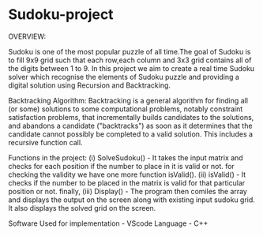 # Sudoku-project

OVERVIEW:

Sudoku is one of the most popular puzzle of all time.The goal of Sudoku is to fill 9x9 grid such that each row,each column and 3x3 grid contains all of the digits 		between 1 to 9. In this project we aim to create a real time Sudoku solver which recognise the elements of Sudoku puzzle and providing a digital solution using 		Recursion and Backtracking.


Backtracking Algorithm:
Backtracking is a general algorithm for finding all (or some) solutions to some computational problems, notably constraint satisfaction problems, that incrementally builds candidates to the solutions, and abandons a candidate ("backtracks") as soon as it determines that the candidate cannot possibly be completed to a valid solution. This includes a recursive function call.

Functions in the project:
		(i) SolveSudoku() -	It takes the input matrix and checks for each position if the number to place in it is valid or not. for checking the validity we have 						one more function	isValid().
		(ii) isValid() - It checks if the number to be placed in the matrix is valid for that particular position or not.
		finally,
		(iii) Display() - The program then comiles the array and displays the output on the screen along with existing 
				input sudoku grid. It also displays the solved grid on the screen.
				
Software Used for implementation - VScode
Language - C++
